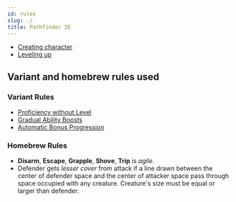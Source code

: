 ```yaml
---
id: rules
slug: ./
title: Pathfinder 2E
---
```


<!-- - [Variant and homebrew rules used](expanded) -->
- [Creating character](new)
- [Leveling up](leveling)

## Variant and homebrew rules used

### Variant Rules

- [Proficiency without Level](https://2e.aonprd.com/Rules.aspx?ID=1370)
- [Gradual Ability Boosts](https://2e.aonprd.com/Rules.aspx?ID=1300)
- [Automatic Bonus Progression](https://2e.aonprd.com/Rules.aspx?ID=1357)

### Homebrew Rules

- **Disarm**, **Escape**, **Grapple**, **Shove**, **Trip** is *agile*.
- Defender gets *lesser cover* from attack if a line drawn between the center of defender space and the center of attacker space pass through space occupied with any creature. Creature's size must be equal or larger than defender.

